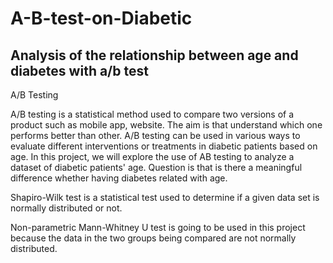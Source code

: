 # A-B-test-on-Diabetic
## Analysis of the relationship between age and diabetes with a/b test

A/B Testing 

A/B testing is a statistical method used to compare two versions of a product such as  mobile app, website. The aim is that understand which one performs better than other. 
A/B testing can be used in various ways to evaluate different interventions or treatments in diabetic patients based on age. In this project, we will explore the use of AB testing to analyze a dataset of diabetic patients' age. Question is that is there a meaningful difference whether having diabetes related with age.

Shapiro-Wilk test is a statistical test used to determine if a given data set is normally distributed or not. 

Non-parametric Mann-Whitney U test is going to be used in this project because the data in the two groups being compared are not normally distributed.
